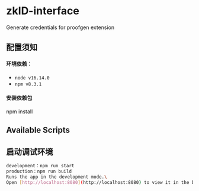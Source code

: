 <!--
 * @Description:
 * @Author: lixin
 * @Date: 2022-04-24 14:51:02
 * @LastEditTime: 2022-04-24 14:51:05
-->
<!--
 * @Description: README
 * @Author: lixin
 * @Date: 2022-03-17 14:07:44
 * @LastEditTime: 2022-03-17 14:20:45
-->

# zkID-interface

Generate credentials for proofgen extension

## 配置须知

#### 环境依赖：

- `node v16.14.0`
- `npm v8.3.1`

#### 安装依赖包

npm install

## Available Scripts

## 启动调试环境

```bash
development：npm run start
production：npm run build
Runs the app in the development mode.\
Open [http://localhost:8080](http://localhost:8080) to view it in the browser.
```

